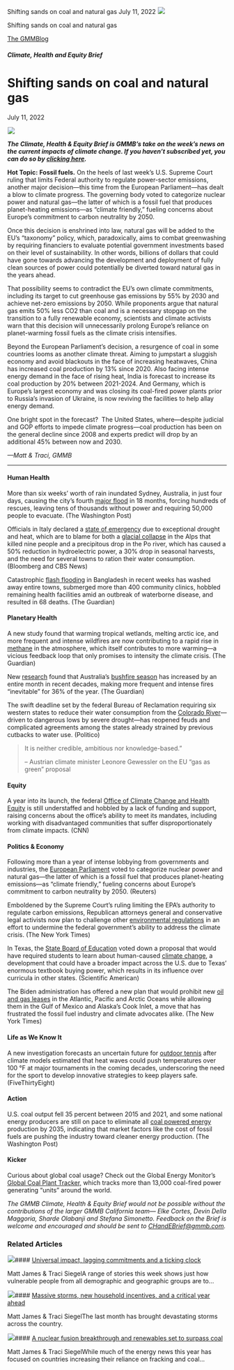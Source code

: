 



Shifting sands on coal and natural gas
July 11, 2022
![](data:image/gif;base64,R0lGODlhAQABAAAAACH5BAEKAAEALAAAAAABAAEAAAICTAEAOw==)![](https://www.gmmb.com/wp-content/uploads/2022/07/Picture1.png)



Shifting sands on coal and natural gas





 [The GMMBlog](/blog/)



##### Climate, Health and Equity Brief

 Shifting sands on coal and natural gas
======================================


July 11, 2022



![](data:image/gif;base64,R0lGODlhAQABAAAAACH5BAEKAAEALAAAAAABAAEAAAICTAEAOw==)![](https://www.gmmb.com/wp-content/uploads/2022/07/Picture1-552x552.png) 


***The Climate, Health & Equity Brief is GMMB’s take on the week’s news on the current impacts of climate change. If you haven’t subscribed yet, you can do so by [clicking here](https://mailchimp.us4.list-manage.com/subscribe?u=f2f8c4bdabe1a2a83f914e813&id=4a13a601e2).***


**Hot Topic:** **Fossil fuels.** On the heels of last week’s U.S. Supreme Court ruling that limits Federal authority to regulate power-sector emissions, another major decision—this time from the European Parliament—has dealt a blow to climate progress. The governing body voted to categorize nuclear power and natural gas—the latter of which is a fossil fuel that produces planet-heating emissions—as “climate friendly,” fueling concerns about Europe’s commitment to carbon neutrality by 2050.


Once this decision is enshrined into law, natural gas will be added to the EU’s “taxonomy” policy, which, paradoxically, aims to combat greenwashing by requiring financiers to evaluate potential government investments based on their level of sustainability. In other words, billions of dollars that could have gone towards advancing the development and deployment of fully clean sources of power could potentially be diverted toward natural gas in the years ahead.


That possibility seems to contradict the EU’s own climate commitments, including its target to cut greenhouse gas emissions by 55% by 2030 and achieve net-zero emissions by 2050. While proponents argue that natural gas emits 50% less CO2 than coal and is a necessary stopgap on the transition to a fully renewable economy, scientists and climate activists warn that this decision will unnecessarily prolong Europe’s reliance on planet-warming fossil fuels as the climate crisis intensifies.


Beyond the European Parliament’s decision, a resurgence of coal in some countries looms as another climate threat. Aiming to jumpstart a sluggish economy and avoid blackouts in the face of increasing heatwaves, China has increased coal production by 13% since 2020. Also facing intense energy demand in the face of rising heat, India is forecast to increase its coal production by 20% between 2021-2024. And Germany, which is Europe’s largest economy and was closing its coal-fired power plants prior to Russia’s invasion of Ukraine, is now reviving the facilities to help allay energy demand.


One bright spot in the forecast?  The United States, where—despite judicial and GOP efforts to impede climate progress—coal production has been on the general decline since 2008 and experts predict will drop by an additional 45% between now and 2030.


*—Matt & Traci, GMMB*




---


#### Human Health


More than six weeks’ worth of rain inundated Sydney, Australia, in just four days, causing the city’s fourth [major flood](https://www.washingtonpost.com/world/2022/07/04/sydney-floods-rain-weather/) in 18 months, forcing hundreds of rescues, leaving tens of thousands without power and requiring 50,000 people to evacuate. (The Washington Post)


Officials in Italy declared a [state of emergency](https://www.bloomberg.com/news/articles/2022-07-05/italy-declares-state-of-emergency-as-drought-threatens-economy "https://www.bloomberg.com/news/articles/2022-07-05/italy-declares-state-of-emergency-as-drought-threatens-economy") due to exceptional drought and heat, which are to blame for both a [glacial collapse](https://www.cbsnews.com/news/glacier-italy-death-toll-9-confirmed-dead/ "https://www.cbsnews.com/news/glacier-italy-death-toll-9-confirmed-dead/") in the Alps that killed nine people and a precipitous drop in the Po river, which has caused a 50% reduction in hydroelectric power, a 30% drop in seasonal harvests, and the need for several towns to ration their water consumption. (Bloomberg and CBS News)


Catastrophic [flash flooding](https://www.theguardian.com/environment/2022/jul/05/every-year-it-gets-worse-on-the-frontline-of-the-climate-crisis-in-bangladesh) in Bangladesh in recent weeks has washed away entire towns, submerged more than 400 community clinics, hobbled remaining health facilities amid an outbreak of waterborne disease, and resulted in 68 deaths. (The Guardian)


#### Planetary Health


A new study found that warming tropical wetlands, melting arctic ice, and more frequent and intense wildfires are now contributing to a rapid rise in [methane](https://www.theguardian.com/environment/2022/jul/05/global-heating-causes-methane-growth-four-times-faster-than-thought-study) in the atmosphere, which itself contributes to more warming—a vicious feedback loop that only promises to intensity the climate crisis. (The Guardian)


New [research](https://agupubs.onlinelibrary.wiley.com/doi/full/10.1029/2020RG000726) found that Australia’s [bushfire season](https://www.theguardian.com/australia-news/2022/jul/01/australias-bushfire-season-has-grown-by-almost-a-month-in-40-years-study-finds) has increased by an entire month in recent decades, making more frequent and intense fires “inevitable” for 36% of the year. (The Guardian)


The swift deadline set by the federal Bureau of Reclamation requiring six western states to reduce their water consumption from the [Colorado River](https://www.politico.com/news/2022/07/06/colorado-river-drought-california-arizona-00044121)—driven to dangerous lows by severe drought—has reopened feuds and complicated agreements among the states already strained by previous cutbacks to water use. (Politico)



> It is neither credible, ambitious nor knowledge-based.”
> 
> 
> – Austrian climate minister Leonore Gewessler on the EU “gas as green” proposal
> 
> 


#### Equity



A year into its launch, the federal [Office of Climate Change and Health Equity](https://www.cnn.com/2022/07/08/politics/hhs-climate-office-funding/index.html) is still understaffed and hobbled by a lack of funding and support, raising concerns about the office’s ability to meet its mandates, including working with disadvantaged communities that suffer disproportionately from climate impacts. (CNN)


#### Politics & Economy



Following more than a year of intense lobbying from governments and industries, the [European Parliament](https://www.reuters.com/business/sustainable-business/eu-parliament-vote-green-gas-nuclear-rules-2022-07-06/) voted to categorize nuclear power and natural gas—the latter of which is a fossil fuel that produces planet-heating emissions—as “climate friendly,” fueling concerns about Europe’s commitment to carbon neutrality by 2050. (Reuters)


Emboldened by the Supreme Court’s ruling limiting the EPA’s authority to regulate carbon emissions, Republican attorneys general and conservative legal activists now plan to challenge other [environmental regulations](https://www.washingtonpost.com/politics/2022/07/06/supreme-court-epa-ruling-was-beginning-something-bigger/) in an effort to undermine the federal government’s ability to address the climate crisis. (The New York Times)


In Texas, the [State Board of Education](https://www.scientificamerican.com/article/subverting-climate-science-in-the-classroom/) voted down a proposal that would have required students to learn about human-caused [climate change](https://www.scientificamerican.com/article/climate-report-offers-some-hope-but-the-need-for-action-is-urgent/), a development that could have a broader impact across the U.S. due to Texas’ enormous textbook buying power, which results in its influence over curricula in other states. (Scientific American)


The Biden administration has offered a new plan that would prohibit new [oil and gas leases](https://www.nytimes.com/2022/07/01/climate/biden-oil-gas-drilling-alaska.html) in the Atlantic, Pacific and Arctic Oceans while allowing them in the Gulf of Mexico and Alaska’s Cook Inlet, a move that has frustrated the fossil fuel industry and climate advocates alike. (The New York Times)


#### Life as We Know It




A new investigation forecasts an uncertain future for [outdoor tennis](https://fivethirtyeight.com/features/outdoor-tennis-could-be-sports-first-big-climate-change-casualty/) after climate models estimated that heat waves could push temperatures over 100 °F at major tournaments in the coming decades, underscoring the need for the sport to develop innovative strategies to keep players safe. (FiveThirtyEight)


#### Action


U.S. coal output fell 35 percent between 2015 and 2021, and some national energy producers are still on pace to eliminate all [coal powered energy](https://www.washingtonpost.com/climate-environment/2022/07/01/supreme-court-epa-coal-climate-change/?campaign_id=54&emc=edit_clim_20220705&instance_id=65829&nl=climate-forward&regi_id=98536749&segment_id=97650&te=1&user_id=073e4527d1769e2d4ff3f23e1da5c6b4) production by 2035, indicating that market factors like the cost of fossil fuels are pushing the industry toward cleaner energy production. (The Washington Post)


#### Kicker


Curious about global coal usage? Check out the Global Energy Monitor’s [Global Coal Plant Tracker,](https://globalenergymonitor.org/projects/global-coal-plant-tracker/) which tracks more than 13,000 coal-fired power generating “units” around the world.


*The GMMB Climate, Health & Equity Brief would not be possible without the contributions of the larger GMMB California team— Elke Cortes, Devin Della Maggoria, Sharde Olabanji and Stefana Simonetto. Feedback on the Brief is welcome and encouraged and should be sent to [CHandEBrief@gmmb.com](mailto:CHandEBrief@gmmb.com).*









### Related Articles

![](data:image/gif;base64,R0lGODlhAQABAAAAACH5BAEKAAEALAAAAAABAAEAAAICTAEAOw==)![](https://www.gmmb.com/wp-content/uploads/2023/01/c53f7cb5-08a2-d0cf-d9a1-c8ef2c9b55e0-380x200.png)#### [Universal impact, lagging commitments and a ticking clock](https://www.gmmb.com/news/universal-impact-lagging-commitments-and-a-ticking-clock/)

Matt James & Traci SiegelA range of stories this week shows just how vulnerable people from all demographic and geographic groups are to…

![](data:image/gif;base64,R0lGODlhAQABAAAAACH5BAEKAAEALAAAAAABAAEAAAICTAEAOw==)![](https://www.gmmb.com/wp-content/uploads/2023/01/Picture1-380x200.png)#### [Massive storms, new household incentives, and a critical year ahead](https://www.gmmb.com/news/massive-storms-new-household-incentives-and-a-critical-year-ahead-and-renewables-set-to-surpass-coal-2/)

Matt James & Traci SiegelThe last month has brought devastating storms across the country.

![](data:image/gif;base64,R0lGODlhAQABAAAAACH5BAEKAAEALAAAAAABAAEAAAICTAEAOw==)![](https://www.gmmb.com/wp-content/uploads/2022/12/Picture1-380x200.png)#### [A nuclear fusion breakthrough and renewables set to surpass coal](https://www.gmmb.com/news/a-nuclear-fusion-breakthrough-and-renewables-set-to-surpass-coal/)

Matt James & Traci SiegelWhile much of the energy news this year has focused on countries increasing their reliance on fracking and coal…




